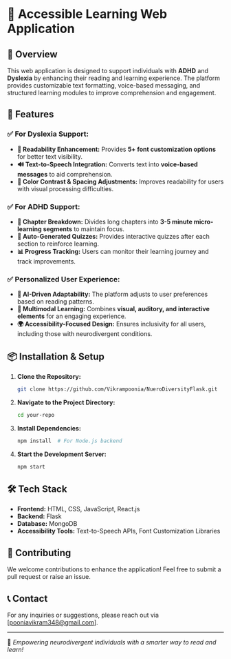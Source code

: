 # 🧠 Accessible Learning Web Application

## 📌 Overview
This web application is designed to support individuals with **ADHD** and **Dyslexia** by enhancing their reading and learning experience. The platform provides customizable text formatting, voice-based messaging, and structured learning modules to improve comprehension and engagement.

## 🚀 Features

### ✅ **For Dyslexia Support:**
- **📝 Readability Enhancement:** Provides **5+ font customization options** for better text visibility.
- **🔊 Text-to-Speech Integration:** Converts text into **voice-based messages** to aid comprehension.
- **🎨 Color Contrast & Spacing Adjustments:** Improves readability for users with visual processing difficulties.

### ✅ **For ADHD Support:**
- **📖 Chapter Breakdown:** Divides long chapters into **3-5 minute micro-learning segments** to maintain focus.
- **📝 Auto-Generated Quizzes:** Provides interactive quizzes after each section to reinforce learning.
- **📊 Progress Tracking:** Users can monitor their learning journey and track improvements.

### ✅ **Personalized User Experience:**
- **🎯 AI-Driven Adaptability:** The platform adjusts to user preferences based on reading patterns.
- **🔄 Multimodal Learning:** Combines **visual, auditory, and interactive elements** for an engaging experience.
- **🌍 Accessibility-Focused Design:** Ensures inclusivity for all users, including those with neurodivergent conditions.

## 📦 Installation & Setup

1. **Clone the Repository:**
   ```sh
   git clone https://github.com/Vikrampoonia/NueroDiversityFlask.git
   ```
2. **Navigate to the Project Directory:**
   ```sh
   cd your-repo
   ```
3. **Install Dependencies:**
   ```sh
   npm install  # For Node.js backend
   ```
4. **Start the Development Server:**
   ```sh
   npm start
   ```

## 🛠️ Tech Stack
- **Frontend:** HTML, CSS, JavaScript, React.js
- **Backend:** Flask
- **Database:** MongoDB 
- **Accessibility Tools:** Text-to-Speech APIs, Font Customization Libraries

## 🤝 Contributing
We welcome contributions to enhance the application! Feel free to submit a pull request or raise an issue.



## 📞 Contact
For any inquiries or suggestions, please reach out via [pooniavikram348@gmail.com].

---
🌟 *Empowering neurodivergent individuals with a smarter way to read and learn!*
